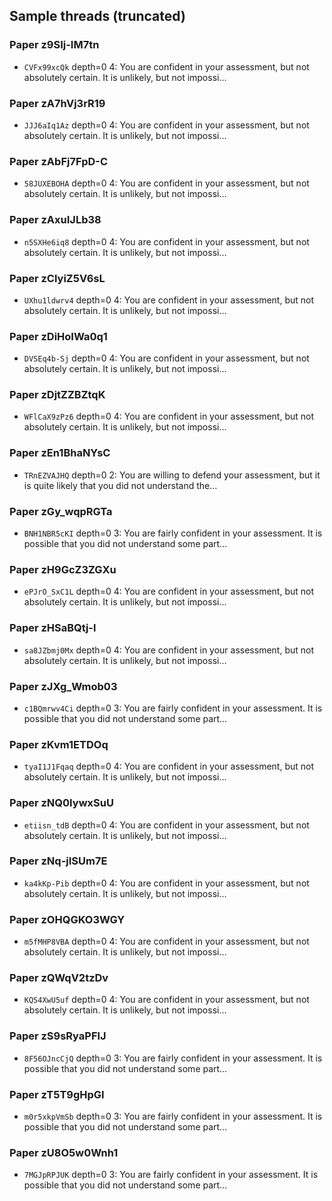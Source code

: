 ## Sample threads (truncated)

### Paper z9SIj-IM7tn
- `CVFx99xcQk` depth=0  4: You are confident in your assessment, but not absolutely certain. It is unlikely, but not impossi…

### Paper zA7hVj3rR19
- `JJJ6aIq1Az` depth=0  4: You are confident in your assessment, but not absolutely certain. It is unlikely, but not impossi…

### Paper zAbFj7FpD-C
- `58JUXEBOHA` depth=0  4: You are confident in your assessment, but not absolutely certain. It is unlikely, but not impossi…

### Paper zAxuIJLb38
- `n5SXHe6iq8` depth=0  4: You are confident in your assessment, but not absolutely certain. It is unlikely, but not impossi…

### Paper zClyiZ5V6sL
- `UXhu1ldwrv4` depth=0  4: You are confident in your assessment, but not absolutely certain. It is unlikely, but not impossi…

### Paper zDiHoIWa0q1
- `DVSEq4b-Sj` depth=0  4: You are confident in your assessment, but not absolutely certain. It is unlikely, but not impossi…

### Paper zDjtZZBZtqK
- `WFlCaX9zPz6` depth=0  4: You are confident in your assessment, but not absolutely certain. It is unlikely, but not impossi…

### Paper zEn1BhaNYsC
- `TRnEZVAJHQ` depth=0  2: You are willing to defend your assessment, but it is quite likely that you did not understand the…

### Paper zGy_wqpRGTa
- `BNH1NBR5cKI` depth=0  3: You are fairly confident in your assessment. It is possible that you did not understand some part…

### Paper zH9GcZ3ZGXu
- `ePJrO_SxC1L` depth=0  4: You are confident in your assessment, but not absolutely certain. It is unlikely, but not impossi…

### Paper zHSaBQtj-l
- `sa8JZbmj0Mx` depth=0  4: You are confident in your assessment, but not absolutely certain. It is unlikely, but not impossi…

### Paper zJXg_Wmob03
- `c1BQmrwv4Ci` depth=0  3: You are fairly confident in your assessment. It is possible that you did not understand some part…

### Paper zKvm1ETDOq
- `tyaI1J1Fqaq` depth=0  4: You are confident in your assessment, but not absolutely certain. It is unlikely, but not impossi…

### Paper zNQ0IywxSuU
- `etiisn_tdB` depth=0  4: You are confident in your assessment, but not absolutely certain. It is unlikely, but not impossi…

### Paper zNq-jISUm7E
- `ka4kKp-Pib` depth=0  4: You are confident in your assessment, but not absolutely certain. It is unlikely, but not impossi…

### Paper zOHQGKO3WGY
- `m5fMHP8VBA` depth=0  4: You are confident in your assessment, but not absolutely certain. It is unlikely, but not impossi…

### Paper zQWqV2tzDv
- `KQS4XwU5uf` depth=0  4: You are confident in your assessment, but not absolutely certain. It is unlikely, but not impossi…

### Paper zS9sRyaPFlJ
- `8F56OJncCjQ` depth=0  3: You are fairly confident in your assessment. It is possible that you did not understand some part…

### Paper zT5T9gHpGI
- `m0r5xkpVmSb` depth=0  3: You are fairly confident in your assessment. It is possible that you did not understand some part…

### Paper zU8O5w0Wnh1
- `7MGJpRPJUK` depth=0  3: You are fairly confident in your assessment. It is possible that you did not understand some part…

